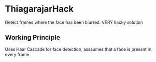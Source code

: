 # ThiagarajarHack
Detect frames where the face has been blurred. VERY hacky solution

## Working Principle
Uses Haar Cascade for face detection, asssumes that a face is present in every frame
